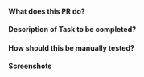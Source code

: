 #### What does this PR do?

#### Description of Task to be completed?

#### How should this be manually tested?

#### Screenshots
